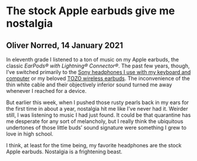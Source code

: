 # The stock Apple earbuds give me nostalgia
## Oliver Norred, 14 January 2021

In eleventh grade I listened to a ton of music on my Apple earbuds, the classic *EarPods® with Lightning® Connector®*. The past few years, though, I’ve switched primarily to the [Sony headphones I use with my keyboard and computer](https://pro.sony/ue_US/products/headphones/mdr-7506) or my beloved [TOZO wireless earbuds](https://www.amazon.com/TOZO-Bluetooth-Wireless-Headphones-Waterproof/dp/B07J2Z5DBM). The inconvenience of the thin white cable and their objectively inferior sound turned me away whenever I reached for a device.

But earlier this week, when I pushed those rusty pearls back in my ears for the first time in about a year, nostalgia hit me like I’ve never had it. Weirder still, I was listening to music I had just found. It could be that quarantine has me desperate for any sort of melancholy, but I really think the ubiquitous undertones of those little buds’ sound signature were something I grew to love in high school.

I think, at least for the time being, my favorite headphones are the stock Apple earbuds. Nostalgia is a frightening beast.